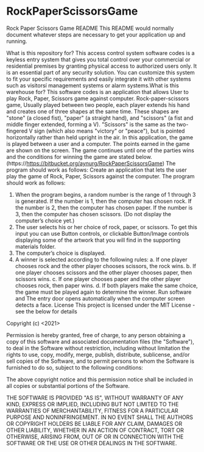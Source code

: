 # RockPaperScissorsGame
Rock Paper Scissors Game
README
This README would normally document whatever steps are necessary to get your application up and running.

What is this repository for?
This access control system software codes is a keyless entry system that gives you total control over your commercial or residential premises by granting physical access to authorized users only. It is an essential part of any security solution. You can customize this system to fit your specific requirements and easily integrate it with other systems such as visitorsí management systems or alarm systems.What is this warehouse for? This software codes is an application that allows User to play Rock, Paper, Scissors game against computer. Rock-paper-scissors game, Usually played between two people, each player extends his hand and creates one of three shapes at the same time. These shapes are "stone" (a closed fist), "paper" (a straight hand), and "scissors" (a fist and middle finger extended, forming a V). "Scissors" is the same as the two-fingered V sign (which also means "victory" or "peace"), but is pointed horizontally rather than held upright in the air. 
In this application, the game is played between a user and a computer. The points earned in the game are shown on the screen. The game continues until one of the parties wins and the conditions for winning the game are stated below.
(https://https://bitbucket.org/aynurg/RockPaperScissorsGame)
The program should work as follows:
Create an application that lets the user play the game of Rock, Paper, Scissors against the computer. The program should work as follows:
1. When the program begins, a random number is the range of 1 through 3 is generated. If the number is 1, then the computer has chosen rock. If the number is 2, then the computer has chosen paper. If the number is 3, then the computer has chosen scissors. (Do not display the computer’s choice yet.)
2. The user selects his or her choice of rock, paper, or scissors. To get this input you can use Button controls, or clickable Button/Image controls displaying some of the artwork that you will find in the supporting materials folder.
3. The computer’s choice is displayed.
4. A winner is selected according to the following rules:
a. If one player chooses rock and the other player chooses scissors, the rock wins.
b. If one player chooses scissors and the other player chooses paper, then scissors wins.
c. If one player chooses paper and the other player chooses rock, then paper wins.
d. If both players make the same choice, the game must be played again to determine the winner.
Run software and The entry door opens automatically when the computer screen detects a face.
License This project is licensed under the MIT License - see the below for details

Copyright (c) <2021> <copyright Aynur Gulkanat>

Permission is hereby granted, free of charge, to any person obtaining a copy of this software and associated documentation files (the "Software"), to deal in the Software without restriction, including without limitation the rights to use, copy, modify, merge, publish, distribute, sublicense, and/or sell copies of the Software, and to permit persons to whom the Software is furnished to do so, subject to the following conditions:

The above copyright notice and this permission notice shall be included in all copies or substantial portions of the Software.

THE SOFTWARE IS PROVIDED "AS IS", WITHOUT WARRANTY OF ANY KIND, EXPRESS OR IMPLIED, INCLUDING BUT NOT LIMITED TO THE WARRANTIES OF MERCHANTABILITY, FITNESS FOR A PARTICULAR PURPOSE AND NONINFRINGEMENT. IN NO EVENT SHALL THE AUTHORS OR COPYRIGHT HOLDERS BE LIABLE FOR ANY CLAIM, DAMAGES OR OTHER LIABILITY, WHETHER IN AN ACTION OF CONTRACT, TORT OR OTHERWISE, ARISING FROM, OUT OF OR IN CONNECTION WITH THE SOFTWARE OR THE USE OR OTHER DEALINGS IN THE SOFTWARE.